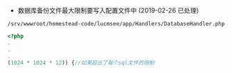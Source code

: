 
- 数据库备份文件最大限制要写入配置文件中 (2019-02-26 已处理)

`/srv/wwwroot/homestead-code/lucmsee/app/Handlers/DatabaseHandler.php`
```php
<?php
.
.
.
(1024 * 1024 * 12)) {//如果超出了每个sql文件的限制
    
```
